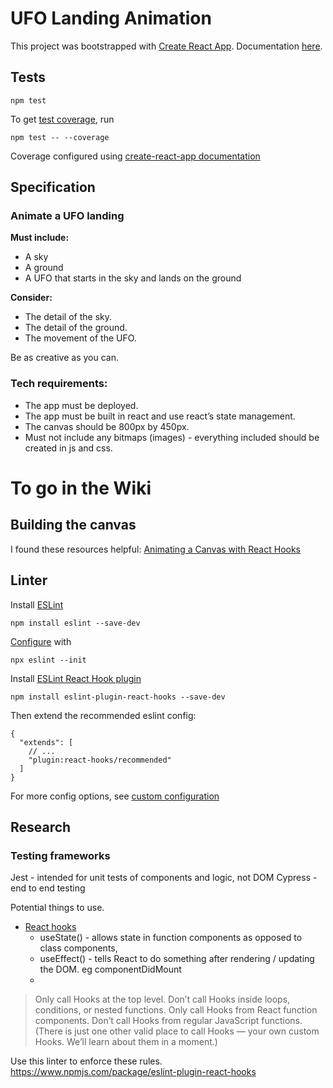 # UFO Landing Animation

This project was bootstrapped with [Create React App](https://github.com/facebook/create-react-app). Documentation [here]().

## Tests
```
npm test
```
To get [test coverage](https://create-react-app.dev/docs/running-tests/#coverage-reporting), run
```
npm test -- --coverage
```
Coverage configured using [create-react-app documentation](https://create-react-app.dev/docs/running-tests/#coverage-reporting)

## Specification
### Animate a UFO landing
**Must include:**
- A sky
- A ground
- A UFO that starts in the sky and lands on the ground

**Consider:**
- The detail of the sky.
- The detail of the ground.
- The movement of the UFO.

Be as creative as you can.
### Tech requirements:
- The app must be deployed.
- The app must be built in react and use react’s state management.
- The canvas should be 800px by 450px.
- Must not include any bitmaps (images) - everything included should be created in js and css.



# To go in the Wiki

## Building the canvas
I found these resources helpful:
[Animating a Canvas with React Hooks](http://www.petecorey.com/blog/2019/08/19/animating-a-canvas-with-react-hooks/)

## Linter
Install [ESLint](https://eslint.org/docs/user-guide/getting-started)

```
npm install eslint --save-dev
```
[Configure](https://eslint.org/docs/user-guide/getting-started#configuration) with
```
npx eslint --init
```

Install [ESLint React Hook plugin](https://www.npmjs.com/package/eslint-plugin-react-hooks)
```
npm install eslint-plugin-react-hooks --save-dev
```
Then extend the recommended eslint config:
```
{
  "extends": [
    // ...
    "plugin:react-hooks/recommended"
  ]
}
```
For more config options, see [custom configuration](https://www.npmjs.com/package/eslint-plugin-react-hooks#custom-configuration)

## Research

### Testing frameworks
Jest - intended for unit tests of components and logic, not DOM
Cypress - end to end testing

Potential things to use.
* [React hooks](https://reactjs.org/docs/hooks-overview.html)
  - useState() - allows state in function components as opposed to class components,
  - useEffect() - tells React to do something after rendering / updating the DOM. eg componentDidMount
  -

> Only call Hooks at the top level. Don’t call Hooks inside loops, conditions, or nested functions.
> Only call Hooks from React function components. Don’t call Hooks from regular JavaScript functions. (There is just one other valid place to call Hooks — your own custom Hooks. We’ll learn about them in a moment.)

Use this linter to enforce these rules.
  https://www.npmjs.com/package/eslint-plugin-react-hooks
